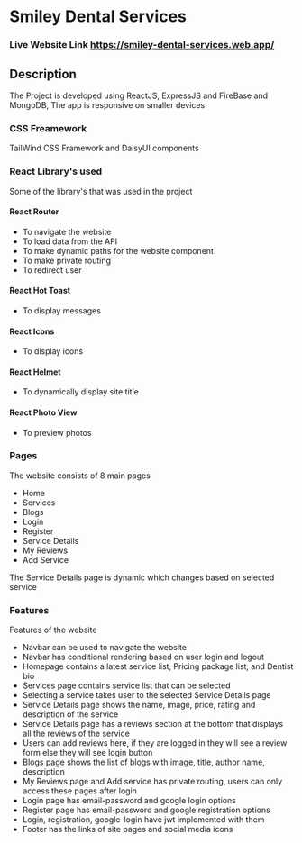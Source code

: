 # Smiley Dental Services

### Live Website Link https://smiley-dental-services.web.app/

## Description
The Project is developed using ReactJS, ExpressJS and FireBase and MongoDB, The app is responsive on smaller devices

### CSS Freamework
TailWind CSS Framework and DaisyUI components

### React Library's used
Some of the library's that was used in the project

#### React Router
 - To navigate the website
 - To load data from the API
 - To make dynamic paths for the website component
 - To make private routing
 - To redirect user

#### React Hot Toast
 - To display messages

#### React Icons
 - To display icons

#### React Helmet
 - To dynamically display site title

#### React Photo View
 - To preview photos

### Pages
The website consists of 8 main pages

 - Home
 - Services
 - Blogs
 - Login
 - Register
 - Service Details
 - My Reviews
 - Add Service

The Service Details page is dynamic which changes based on selected service

### Features
Features of the website

 - Navbar can be used to navigate the website
 - Navbar has conditional rendering based on user login and logout
 - Homepage contains a latest service list, Pricing package list, and Dentist bio
 - Services page contains service list that can be selected
 - Selecting a service takes user to the selected Service Details page
 - Service Details page shows the name, image, price, rating and description of the service
 - Service Details page has a reviews section at the bottom that displays all the reviews of the service
 - Users can add reviews here, if they are logged in they will see a review form else they will see login button
 - Blogs page shows the list of blogs with image, title, author name, description
 - My Reviews page and Add service has private routing, users can only access these pages after login
 - Login page has email-password and google login options
 - Register page has email-password and google registration options
 - Login, registration, google-login have jwt implemented with them
 - Footer has the links of site pages and social media icons